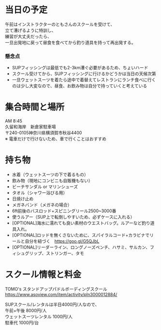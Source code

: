 # 当日の予定 
午前はインストラクターのともさんのスクールを受けて、  
立て漕げるように特訓し、  
練習が大丈夫だったら、  
一旦出発地に戻って昼食を食べてから釣り道具を持って再出発する。  

### 懸念点  
- SUPフィッシングは最低でも2-3km漕ぐ必要があるため、ちょいハード 
- スクール受けてから、SUPフィッシングに行けるかどうかは当日の天候次第 
- 一旦ウェットスーツを着たら途中で着替えてレストランにランチ食べに行くのは少し大変なので、昼食、お飲み物は自分で持っていくと考えている

# 集合時間と場所
AM 8:45  
久留和海岸　新倉家駐車場  
〒240-0105神奈川県横須賀市秋谷4400  
※ 電車だけで行けないため、車で行くことはおすすめ

# 持ち物
- 水着（ウェットスーツの下で着るもの）
- 飲み物（現地にコンビニも自販機もない）
- ビーチサンダル or マリンシューズ
- タオル（シャワー浴びる用）
- 日焼け止め
- メガネバンド（メガネの場合）
- 6ft前後のバスロッド+スピニングリール2500~3000番
- 使うルアー（SUP上で転倒しやすいため、必ずケースに入れる）
- [OPTIONAL]海水に濡れても良い素材のウエストバッグ。ルアーなど釣り道具入れ。
- [OPTIONAL]ロッドを無くさないために、スパイラルコード+カラビナでリールと自分を紐づく　https://goo.gl/G5QJbL
- [OPTIONAL]リーダーライン、ロングノーズペンチ、ハサミ、サルカン、フィシュグリップ、ストリンガー、タモ

# スクール情報と料金
TOMO's スタンドアップパドルボーディングスクール  
https://www.asoview.com/item/activity/pln3000012884/

SUPスクール/レンタルは半日4000円/人なので、  
午前+午後 8000円/人  
ウェットスーツレンタル 1000円/人  
駐車代 1000円/台  
